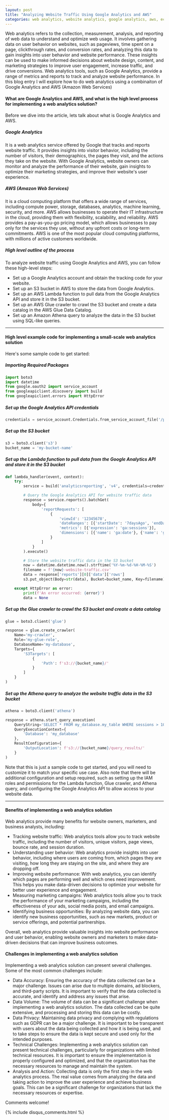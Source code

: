 ```yaml
---
layout: post
title: "Analyzing Website Traffic Using Google Analytics and AWS"
categories: web analytics, website analytics, google analytics, aws, ec2, python, plotly
---
```

Web analytics refers to the collection, measurement, analysis, and reporting of web data to understand and optimize web usage. It involves gathering data on user behavior on websites, such as pageviews, time spent on a page, clickthrough rates, and conversion rates, and analyzing this data to gain insights into user behavior and website performance. These insights can be used to make informed decisions about website design, content, and marketing strategies to improve user engagement, increase traffic, and drive conversions. Web analytics tools, such as Google Analytics, provide a range of metrics and reports to track and analyze website performance. In this blog entry I will explore how to do web analytics using a combinaiton of Google Analytics and AWS (Amazon Web Services)

#### What are Google Analytics and AWS, and what is the high level process for implementing a web analytics solution?
Before we dive into the article, lets talk about what is Google Analytics and AWS. 

##### Google Analytics
It is a web analytics service offered by Google that tracks and reports website traffic. It provides insights into visitor behavior, including the number of visitors, their demographics, the pages they visit, and the actions they take on the website. With Google Analytics, website owners can monitor and analyze the performance of their website, gain insights to optimize their marketing strategies, and improve their website's user experience.

##### AWS (Amazon Web Services)
It is a cloud computing platform that offers a wide range of services, including compute power, storage, databases, analytics, machine learning, security, and more. AWS allows businesses to operate their IT infrastructure in the cloud, providing them with flexibility, scalability, and reliability. AWS provides a pay-as-you-go pricing model, which allows businesses to pay only for the services they use, without any upfront costs or long-term commitments. AWS is one of the most popular cloud computing platforms, with millions of active customers worldwide.

##### High level outline of the process 
To analyze website traffic using Google Analytics and AWS, you can follow these high-level steps:

- Set up a Google Analytics account and obtain the tracking code for your website.
- Set up an S3 bucket in AWS to store the data from Google Analytics.
- Set up an AWS Lambda function to pull data from the Google Analytics API and store it in the S3 bucket.
- Set up an AWS Glue crawler to crawl the S3 bucket and create a data catalog in the AWS Glue Data Catalog.
- Set up an Amazon Athena query to analyze the data in the S3 bucket using SQL-like queries.

---

#### High level example code for implementing a small-scale web analytics solution
Here's some sample code to get started:

##### Importing Required Packages
```python
import boto3
import datetime
from google.oauth2 import service_account
from googleapiclient.discovery import build
from googleapiclient.errors import HttpError
```

##### Set up the Google Analytics API credentials
```python
credentials = service_account.Credentials.from_service_account_file('/path/to/credentials.json')
```

##### Set up the S3 bucket
```python
s3 = boto3.client('s3')
bucket_name = 'my-bucket-name'
```

##### Set up the Lambda function to pull data from the Google Analytics API and store it in the S3 bucket
```python
def lambda_handler(event, context):
    try:
        service = build('analyticsreporting', 'v4', credentials=credentials)

        # Query the Google Analytics API for website traffic data
        response = service.reports().batchGet(
            body={
                'reportRequests': [
                    {
                        'viewId': '12345678',
                        'dateRanges': [{'startDate': '7daysAgo', 'endDate': 'today'}],
                        'metrics': [{'expression': 'ga:sessions'}],
                        'dimensions': [{'name': 'ga:date'}, {'name': 'ga:hour'}]
                    }
                ]
            }
        ).execute()

        # Store the website traffic data in the S3 bucket
        now = datetime.datetime.now().strftime('%Y-%m-%d-%H-%M-%S')
        filename = f'{now}-website-traffic.csv'
        data = response['reports'][0]['data']['rows']
        s3.put_object(Body=str(data), Bucket=bucket_name, Key=filename)

    except HttpError as error:
        print(f'An error occurred: {error}')
        data = None
```

##### Set up the Glue crawler to crawl the S3 bucket and create a data catalog
```python
glue = boto3.client('glue')

response = glue.create_crawler(
    Name='my-crawler',
    Role='my-glue-role',
    DatabaseName='my-database',
    Targets={
        'S3Targets': [
            {
                'Path': f's3://{bucket_name}/'
            }
        ]
    }
)
```

##### Set up the Athena query to analyze the website traffic data in the S3 bucket
```python
athena = boto3.client('athena')

response = athena.start_query_execution(
    QueryString='SELECT * FROM my_database.my_table WHERE sessions > 100',
    QueryExecutionContext={
        'Database': 'my_database'
    },
    ResultConfiguration={
        'OutputLocation': f's3://{bucket_name}/query_results/'
    }
)
```

Note that this is just a sample code to get started, and you will need to customize it to match your specific use case. Also note that there will be additional configuration and setup required, such as setting up the IAM roles and permissions for the Lambda function, Glue crawler, and Athena query, and configuring the Google Analytics API to allow access to your website data.

---

#### Benefits of implementing a web analytics solution
Web analytics provide many benefits for website owners, marketers, and business analysts, including:
- Tracking website traffic: Web analytics tools allow you to track website traffic, including the number of visitors, unique visitors, page views, bounce rate, and session duration.
- Understanding user behavior: Web analytics provide insights into user behavior, including where users are coming from, which pages they are visiting, how long they are staying on the site, and where they are dropping off.
- Improving website performance: With web analytics, you can identify which pages are performing well and which ones need improvement. This helps you make data-driven decisions to optimize your website for better user experience and engagement.
- Measuring marketing campaigns: Web analytics tools allow you to track the performance of your marketing campaigns, including the effectiveness of your ads, social media posts, and email campaigns.
- Identifying business opportunities: By analyzing website data, you can identify new business opportunities, such as new markets, product or service offerings, and potential partnerships.

Overall, web analytics provide valuable insights into website performance and user behavior, enabling website owners and marketers to make data-driven decisions that can improve business outcomes.


#### Challenges in implementing a web analytics solution
Implementing a web analytics solution can present several challenges. Some of the most common challenges include:
- Data Accuracy: Ensuring the accuracy of the data collected can be a major challenge. Issues can arise due to multiple domains, ad blockers, and third-party scripts. It is important to verify that the data collected is accurate, and identify and address any issues that arise.
- Data Volume: The volume of data can be a significant challenge when implementing a web analytics solution. The data collected can be quite extensive, and processing and storing this data can be costly.
- Data Privacy: Maintaining data privacy and complying with regulations such as GDPR can be a major challenge. It is important to be transparent with users about the data being collected and how it is being used, and to take steps to ensure the data is kept secure and used only for the intended purposes.
- Technical Challenges: Implementing a web analytics solution can present technical challenges, particularly for organizations with limited technical resources. It is important to ensure the implementation is properly configured and optimized, and that the organization has the necessary resources to manage and maintain the system.
- Analysis and Action: Collecting data is only the first step in the web analytics process. The real value comes from analyzing the data and taking action to improve the user experience and achieve business goals. This can be a significant challenge for organizations that lack the necessary resources or expertise.

Comments welcome!

{% include disqus_comments.html %}
